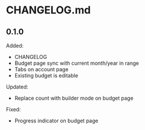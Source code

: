 # CHANGELOG.md

## 0.1.0

Added:
- CHANGELOG
- Budget page sync with current month/year in range
- Tabs on account page
- Existing budget is editable

Updated:
- Replace count with builder mode on budget page

Fixed:
- Progress indicator on budget page
